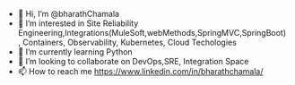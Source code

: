 - 👋 Hi, I’m @bharathChamala
- 👀 I’m interested in Site Reliability Engineering,Integrations(MuleSoft,webMethods,SpringMVC,SpringBoot), Containers, Observability, Kubernetes, Cloud Techologies 
- 🌱 I’m currently learning Python
- 💞️ I’m looking to collaborate on DevOps,SRE, Integration Space
- 📫 How to reach me https://www.linkedin.com/in/bharathchamala/

<!---
bharathChamala/bharathChamala is a ✨ special ✨ repository because its `README.md` (this file) appears on your GitHub profile.
You can click the Preview link to take a look at your changes.
--->
